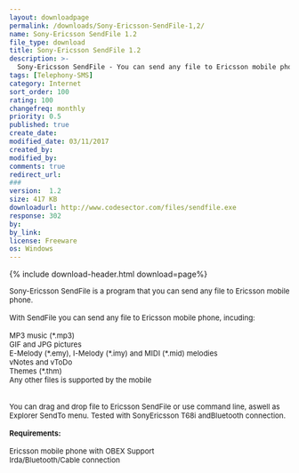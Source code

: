 ```yaml
---
layout: downloadpage
permalink: /downloads/Sony-Ericsson-SendFile-1,2/
name: Sony-Ericsson SendFile 1.2
file_type: download
title: Sony-Ericsson SendFile 1.2
description: >-
  Sony-Ericsson SendFile - You can send any file to Ericsson mobile phone
tags: [Telephony-SMS]
category: Internet
sort_order: 100
rating: 100
changefreq: monthly
priority: 0.5
published: true
create_date: 
modified_date: 03/11/2017
created_by: 
modified_by: 
comments: true
redirect_url: 
### 
version:  1.2
size: 417 KB
downloadurl: http://www.codesector.com/files/sendfile.exe
response: 302
by: 
by_link: 
license: Freeware
os: Windows
---
```


{% include download-header.html download=page%}

<p style="fix-download-text !important">
<p><font size="2">Sony-Ericsson SendFile is a program that you can send any file to Ericsson mobile phone.<br />
<br />
With SendFile you can send any file to Ericsson mobile phone, incuding: <br />
<br />
MP3 music (*.mp3) <br />
GIF and JPG pictures <br />
E-Melody (*.emy), I-Melody (*.imy) and MIDI (*.mid) melodies <br />
vNotes and vToDo <br />
Themes (*.thm) <br />
Any other files is supported by the mobile <br />
<br />
<br />
You can drag and drop file to Ericsson SendFile or use command line, aswell as Explorer SendTo menu. Tested with SonyEricsson T68i andBluetooth connection.<br />
<br />
<span><strong>Requirements:</strong></span><br />
<br />
Ericsson mobile phone with OBEX Support <br />
Irda/Bluetooth/Cable connection</font></p></p>
